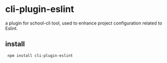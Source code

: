 # cli-plugin-eslint

a plugin for school-cli tool, used to enhance project configuration related to Eslint.

## install

```code
 npm install cli-plugin-eslint
```
